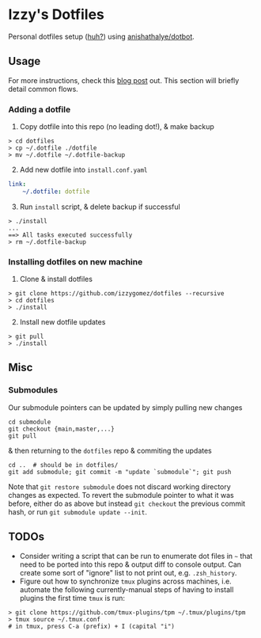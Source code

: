 # Izzy's Dotfiles

Personal dotfiles setup ([huh?](https://dotfiles.github.io/)) using [anishathalye/dotbot](https://github.com/anishathalye/dotbot).

## Usage

For more instructions, check this [blog post](https://www.elliotdenolf.com/posts/bootstrap-your-dotfiles-with-dotbot) out. This section will briefly detail common flows.

### Adding a dotfile

1. Copy dotfile into this repo (no leading dot!), & make backup
```shell
> cd dotfiles
> cp ~/.dotfile ./dotfile
> mv ~/.dotfile ~/.dotfile-backup
```

2. Add new dotfile into `install.conf.yaml`
```yaml
link:
    ~/.dotfile: dotfile
```

3. Run `install` script, & delete backup if successful
```shell
> ./install
...
==> All tasks executed successfully
> rm ~/.dotfile-backup
```

### Installing dotfiles on new machine

1. Clone & install dotfiles
```shell
> git clone https://github.com/izzygomez/dotfiles --recursive
> cd dotfiles
> ./install
```

2. Install new dotfile updates
```shell
> git pull
> ./install
```

## Misc

### Submodules

Our submodule pointers can be updated by simply pulling new changes
```shell
cd submodule
git checkout {main,master,...}
git pull
```

& then returning to the `dotfiles` repo & commiting the updates
```shell
cd ..  # should be in dotfiles/
git add submodule; git commit -m "update `submodule`"; git push
```

Note that `git restore submodule` does not discard working directory changes as expected. To revert the submodule pointer to what it was before, either do as above but instead `git checkout` the previous commit hash, or run `git submodule update --init`.

## TODOs

* Consider writing a script that can be run to enumerate dot files in `~` that need to be ported into this repo & output diff to console output. Can create some sort of "ignore" list to not print out, e.g. `.zsh_history`.
* Figure out how to synchronize `tmux` plugins across machines, i.e. automate the following currently-manual steps of having to install plugins the first time `tmux` is run:
```shell
> git clone https://github.com/tmux-plugins/tpm ~/.tmux/plugins/tpm
> tmux source ~/.tmux.conf
# in tmux, press C-a (prefix) + I (capital "i")
```



